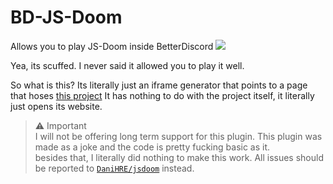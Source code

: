 # BD-JS-Doom
Allows you to play JS-Doom inside BetterDiscord
![](https://RDG.monarchuploader.de/content/cdn/zjsisaqBbgck/Discord_T6ejEEilyG.png)

Yea, its scuffed. I never said it allowed you to play it well.

So what is this? Its literally just an iframe generator that points to a page that hoses [this project](https://github.com/DaniHRE/jsdoom)
It has nothing to do with the project itself, it literally just opens its website.

> ⚠️ Important <br>
> I will not be offering long term support for this plugin. This plugin was made as a joke and the code is pretty fucking basic as it. <br>
> besides that, I literally did nothing to make this work. All issues should be reported to [`DaniHRE/jsdoom`](https://github.com/DaniHRE/jsdoom) instead.


